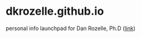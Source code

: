 dkrozelle.github.io
=====================

personal info launchpad for Dan Rozelle, Ph.D (<a href='http://dkrozelle.github.io/'>link</a>)
